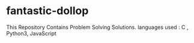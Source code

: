 # fantastic-dollop
This Repository Contains Problem Solving Solutions.
languages used : C , Python3, JavaScript
